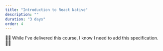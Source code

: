 ```yaml
---
title: "Introduction to React Native"
description: ""
duration: "3 days"
order: 4
---
```


👷‍♂️ While I've delivered this course,  I know I need to add this specification. 👷‍♂️